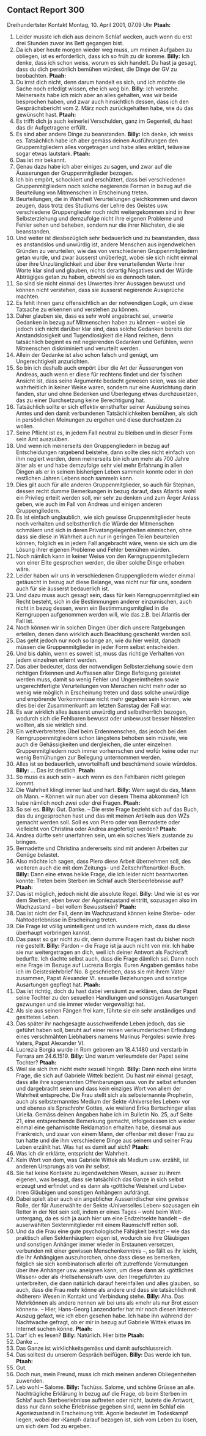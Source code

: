 ## Contact Report 300
Dreihundertster Kontakt
Montag, 10. April 2001, 07.09 Uhr
**Ptaah:**
1. Leider musste ich dich aus deinem Schlaf wecken, auch wenn du erst drei Stunden zuvor ins Bett gegangen bist.
2. Da ich aber heute morgen wieder weg muss, um meinen Aufgaben zu obliegen, ist es erforderlich, dass ich so früh zu dir komme.
**Billy:**
Ich denke, dass ich schon weiss, worum es sich handelt. Du hast ja gesagt, dass du dich persönlich bemühen würdest, die Dinge der GV zu beobachten.
**Ptaah:**
3. Du irrst dich nicht, denn darum handelt es sich, und ich möchte die Sache noch erledigt wissen, ehe ich weg bin.
**Billy:**
Ich verstehe. Meinerseits habe ich mich aber an alles gehalten, was wir beide besprochen haben, und zwar auch hinsichtlich dessen, dass ich den Gesprächsbericht vom 2. März noch zurückgehalten habe, wie du das gewünscht hast.
**Ptaah:**
4. Es trifft dich ja auch keinerlei Verschulden, ganz im Gegenteil, du hast das dir Aufgetragene erfüllt.
5. Es sind aber andere Dinge zu beanstanden.
**Billy:**
Ich denke, ich weiss es. Tatsächlich habe ich aber gemäss deinen Ausführungen den Gruppemitgliedern alles vorgetragen und habe alles erklärt, teilweise sogar etwas lautstark.
**Ptaah:**
6. Das ist mir bekannt.
7. Genau dazu habe ich aber einiges zu sagen, und zwar auf die Äusserungen der Gruppenmitglieder bezogen.
8. Ich bin empört, schockiert und erschüttert, dass bei verschiedenen Gruppenmitgliedern noch solche negierende Formen in bezug auf die Beurteilung von Mitmenschen in Erscheinung treten.
9. Beurteilungen, die in Wahrheit Verurteilungen gleichkommen und davon zeugen, dass trotz des Studiums der Lehre des Geistes usw. verschiedene Gruppenglieder noch nicht weitergekommen sind in ihrer Selbsterziehung und demzufolge nicht ihre eigenen Probleme und Fehler sehen und beheben, sondern nur die ihrer Nächsten, die sie beanstanden.
10. Und weiter ist diesbezüglich sehr bedauerlich und zu beanstanden, dass es anstandslos und unwürdig ist, andere Menschen aus irgendwelchen Gründen zu verurteilen, wie das von verschiedenen Gruppenmitgliedern getan wurde, und zwar äusserst unüberlegt, wobei sie sich nicht einmal über ihre Unzulänglichkeit und über ihre verurteilenden Werte ihrer Worte klar sind und glauben, nichts derartig Negatives und der Würde Abträgiges getan zu haben, obwohl sie es dennoch taten.
11. So sind sie nicht einmal des Unwertes ihrer Aussagen bewusst und können nicht verstehen, dass sie äusserst negierende Aussprüche machten.
12. Es fehlt ihnen ganz offensichtlich an der notwendigen Logik, um diese Tatsache zu erkennen und verstehen zu können.
13. Daher glauben sie, dass es sehr wohl angebracht sei, unwerte Gedanken in bezug auf Mitmenschen haben zu können – wobei sie jedoch sich nicht darüber klar sind, dass solche Gedanken bereits der Anstandslosigkeit und Tugendlosigkeit die Hand reichen, denn tatsächlich beginnt es mit negierenden Gedanken und Gefühlen, wenn Mitmenschen diskriminiert und verurteilt werden.
14. Allein der Gedanke ist also schon falsch und genügt, um Ungerechtigkeit anzurichten.
15. So bin ich deshalb auch empört über die Art der Äusserungen von Andreas, auch wenn er diese für rechtens findet und der falschen Ansicht ist, dass seine Argumente bedacht gewesen seien, was sie aber wahrheitlich in keiner Weise waren, sondern nur eine Ausrichtung darin fanden, stur und ohne Bedenken und Überlegung etwas durchzusetzen, das zu einer Durchsetzung keine Berechtigung hat.
16. Tatsächlich sollte er sich effektiv ernsthafter seiner Ausübung seines Amtes und den damit verbundenen Tatsächlichkeiten bemühen, als sich in persönlichen Meinungen zu ergehen und diese durchsetzen zu wollen.
17. Seine Pflicht ist es, in jedem Fall neutral zu bleiben und in dieser Form sein Amt auszuüben.
18. Und wenn ich meinerseits den Gruppengliedern in bezug auf Entscheidungen ratgebend beistehe, dann sollte dies nicht einfach von ihm negiert werden, denn meinerseits bin ich um mehr als 700 Jahre älter als er und habe demzufolge sehr viel mehr Erfahrung in allen Dingen als er in seinem bisherigen Leben sammeln konnte oder in den restlichen Jahren Lebens noch sammeln kann.
19. Dies gilt auch für alle anderen Gruppenmitglieder, so auch für Stephan, dessen recht dumme Bemerkungen in bezug darauf, dass Atlantis wohl ein Privileg erteilt werden soll, mir sehr zu denken und zum Ärger Anlass geben, wie auch im Fall von Andreas und einigen anderen Gruppengliedern.
20. Es ist einfach unglaublich, wie sich gewisse Gruppenmitglieder heute noch verhalten und selbstherrlich die Würde der Mitmenschen schmälern und sich in deren Privatangelegenheiten einmischen, ohne dass sie diese in Wahrheit auch nur in geringen Teilen beurteilen können, folglich es in jedem Fall angebracht wäre, wenn sie sich um die Lösung ihrer eigenen Probleme und Fehler bemühen würden.
21. Noch nämlich kann in keiner Weise von den Kerngruppenmitgliedern von einer Elite gesprochen werden, die über solche Dinge erhaben wäre.
22. Leider haben wir uns in verschiedenen Gruppengliedern wieder einmal getäuscht in bezug auf diese Belange, was nicht nur für uns, sondern auch für sie äusserst bedauerlich ist.
23. Und dazu muss auch gesagt sein, dass für kein Kerngruppenmitglied ein Recht besteht, sich in die Bestimmungen anderer einzumischen, auch nicht in bezug dessen, wenn ein Bestimmungsmitglied in die Kerngruppen aufgenommen werden will, wie das z.B. bei Atlantis der Fall ist.
24. Noch können wir in solchen Dingen über dich unsere Ratgebungen erteilen, denen dann wirklich auch Beachtung geschenkt werden soll.
25. Das geht jedoch nur noch so lange an, wie du hier weilst, danach müssen die Gruppenmitglieder in jeder Form selbst entscheiden.
26. Und bis dahin, wenn es soweit ist, muss das richtige Verhalten von jedem einzelnen erlernt werden.
27. Das aber bedeutet, dass der notwendigen Selbsterziehung sowie dem richtigen Erkennen und Auffassen aller Dinge Befolgung geleistet werden muss, damit so wenig Fehler und Ungereimtheiten sowie ungerechtfertigte Verurteilungen von Menschen nicht mehr oder so wenig wie möglich in Erscheinung treten und dass solche unwürdige und empörende Vorkommnisse nicht mehr gegeben sein können, wie dies bei der Zusammenkunft am letzten Samstag der Fall war.
28. Es war wirklich alles äusserst unwürdig und selbstherrlich bezogen, wodurch sich die Fehlbaren bewusst oder unbewusst besser hinstellen wollten, als sie wirklich sind.
29. Ein weitverbreitetes Übel beim Erdenmenschen, das jedoch bei den Kerngruppenmitgliedern schon längstens behoben sein müsste, wie auch die Gehässigkeiten und dergleichen, die unter einzelnen Gruppenmitgliedern noch immer vorherrschen und wofür keine oder nur wenig Bemühungen zur Beilegung unternommen werden.
30. Alles ist so bedauerlich, unvorteilhaft und beschämend sowie würdelos.
**Billy:**
… Das ist deutlich.
**Ptaah:**
31. So muss es auch sein – auch wenn es den Fehlbaren nicht gelegen kommt.
32. Die Wahrheit klingt immer laut und hart.
**Billy:**
Wem sagst du das, Mann oh Mann. – Können wir nun aber von diesem Thema abkommen? Ich habe nämlich noch zwei oder drei Fragen.
**Ptaah:**
33. So sei es.
**Billy:**
Gut. Danke. – Die erste Frage bezieht sich auf das Buch, das du angesprochen hast und das mit meinen Artikeln aus den WZs gemacht werden soll. Soll es von Piero oder von Bernadette oder vielleicht von Christina oder Andrea angefertigt werden?
**Ptaah:**
34. Andrea dürfte sehr unerfahren sein, um ein solches Werk zustande zu bringen.
35. Bernadette und Christina andererseits sind mit anderen Arbeiten zur Genüge belastet.
36. Also möchte ich sagen, dass Piero diese Arbeit übernehmen soll, des weiteren auch die mit dem Zeitungs- und Zeitschriftenartikel-Buch.
**Billy:**
Dann eine etwas heikle Frage, die ich leider nicht beantworten konnte: Treten beim Sterben im Schlaf auch Sterbeerlebnisse auf?
**Ptaah:**
37. Das ist möglich, jedoch nicht die absolute Regel.
**Billy:**
Und wie ist es vor dem Sterben, eben bevor der Agoniezustand eintritt, sozusagen also im Wachzustand – bei vollem Bewusstsein?
**Ptaah:**
38. Das ist nicht der Fall, denn im Wachzustand können keine Sterbe- oder NahtoderIebnisse in Erscheinung treten.
39. Die Frage ist völlig unintelligent und ich wundere mich, dass du diese überhaupt vorbringen kannst.
40. Das passt so gar nicht zu dir, denn dumme Fragen hast du bisher noch nie gestellt.
**Billy:**
Pardon – die Frage ist ja auch nicht von mir. Ich habe sie nur weitergetragen an dich, weil ich deiner Antwort als Fachkraft bedurfte. Ich dachte selbst auch, dass die Frage dämlich sei. Dann noch eine Frage im Bezuge auf Lucrezia Borgia. Euren Angaben gemäss habe ich im Geisteslehrbrief No. 8 geschrieben, dass sie mit ihrem Vater zusammen, Papst Alexander VI. sexuelle Beziehungen und sonstige Ausartungen gepflegt hat.
**Ptaah:**
41. Das ist richtig, doch du hast dabei versäumt zu erklären, dass der Papst seine Tochter zu den sexuellen Handlungen und sonstigen Ausartungen gezwungen und sie immer wieder vergewaltigt hat.
42. Als sie aus seinen Fängen frei kam, führte sie ein sehr anständiges und gesittetes Leben.
43. Das später ihr nachgesagte ausschweifende Leben jedoch, das sie geführt haben soll, beruht auf einer reinen verleumderischen Erfindung eines verschmähten Liebhabers namens Marinus Pergolesi sowie ihres Vaters, Papst Alexander VI.
44. Lucrezia Borgia wurde in Rom geboren am 18.4.1480 und verstarb in Ferrara am 24.6.1519.
**Billy:**
Und warum verleumdete der Papst seine Tochter?
**Ptaah:**
45. Weil sie sich ihm nicht mehr sexuell hingab.
**Billy:**
Dann noch eine letzte Frage, die sich auf Gabriele Wittek bezieht. Du hast mir einmal gesagt, dass alle ihre sogenannten Offenbarungen usw. von ihr selbst erfunden und dargebracht seien und dass kein einziges Wort von allem der Wahrheit entspreche. Die Frau stellt sich als selbsternannte Prophetin, auch als selbsternanntes Medium der Sekte ‹Universelles Leben› vor und ebenso als Sprachrohr Gottes, wie weiland Erika Bertschinger alias Uriella. Gemäss deinen Angaben habe ich im Bulletin No. 25, auf Seite 21, eine entsprechende Bemerkung gemacht, infolgedessen ich wieder einmal eine geharnischte Reklamation erhalten habe, diesmal aus Frankreich, und zwar von einem Mann, der offenbar mit dieser Frau zu tun hatte und die ihm verschiedene Dinge aus seinem und seiner Frau Leben erzählt hat. Was hat es damit auf sich?
**Ptaah:**
46. Was ich dir erklärte, entspricht der Wahrheit.
47. Kein Wort von dem, was Gabriele Wittek als Medium usw. erzählt, ist anderen Ursprungs als von ihr selbst.
48. Sie hat keine Kontakte zu irgendwelchen Wesen, ausser zu ihrem eigenen, was besagt, dass sie tatsächlich das Ganze in sich selbst erzeugt und erfindet und es dann als ‹göttliche Weisheit und Liebe› ihren Gläubigen und sonstigen Anhängern aufdrängt.
49. Dabei spielt aber auch ein angeblicher Ausserirdischer eine gewisse Rolle, der für Auserwählte der Sekte ‹Universelles Leben› sozusagen ein Retter in der Not sein soll, indem er eines Tages – wohl beim Welt-untergang, da es sich ja auch hier um eine Endzeitsekte handelt – die auserwählten Sektenmitglieder mit einem Raumschiff retten soll.
50. Und da die Frau eine gute psychologische Fähigkeit besitzt – wie das praktisch allen Sektenhäuptern eigen ist, wodurch sie ihre Gläubigen und sonstigen Anhänger immer wieder in Erstaunen versetzen, verbunden mit einer gewissen Menschenkenntnis –, so fällt es ihr leicht, die ihr Anhängigen auszuhorchen, ohne dass diese es bemerken, folglich sie sich kombinatorisch allerlei oft zutreffende Vermutungen über ihre Anhänger usw. aneignen kann, um diese dann als ‹göttliches Wissen› oder als ‹Hellsehenskraft› usw. den Irregeführten zu unterbreiten, die dann natürlich darauf hereinfallen und alles glauben, so auch, dass die Frau mehr könne als andere und dass sie tatsächlich mit ‹höheren› Wesen in Kontakt und Verbindung stehe.
**Billy:**
Aha. Das Mehrkönnen als andere nennen wir bei uns als «mehr als nur Brot essen können». – Hier, Hans-Georg Lanzendorfer hat mir noch diesen Internet-Auszug gefaxt, wie ich eben gesehen habe. Ich habe ihn während der Nachtwache gefragt, ob er mir in bezug auf Gabriele Wittek etwas im Internet suchen könne.
**Ptaah:**
51. Darf ich es lesen?
**Billy:**
Natürlich. Hier bitte
**Ptaah:**
52. Danke …
53. Das Ganze ist wirklichkeitsgemäss und damit aufschlussreich.
54. Das solltest du unserem Gespräch beifügen.
**Billy:**
Das werde ich tun.
**Ptaah:**
55. Gut.
56. Doch nun, mein Freund, muss ich mich meinen anderen Obliegenheiten zuwenden.
57. Leb wohl – Salome.
**Billy:**
Tschüss. Salome, und schöne Grüsse an alle.
Nachträgliche Erklärung
In bezug auf die Frage, ob beim Sterben im Schlaf auch Sterbeerlebnisse auftreten oder nicht, lautete die Antwort, dass nur dann solche Erlebnisse gegeben sind, wenn im Schlaf ein Agoniezustand in Erscheinung tritt. Agonie bedeutet im Todeskampf liegen, wobei der ‹Kampf› darauf bezogen ist, sich vom Leben zu lösen, um sich dem Tod zu ergeben.